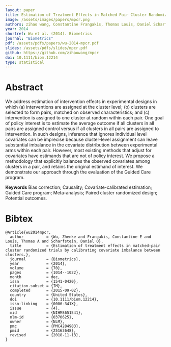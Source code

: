 ```yaml
---
layout: paper
title: Estimation of Treatment Effects in Matched-Pair Cluster Randomized Trials by Calibrating Covariate Imbalance between Clusters
image: /assets/images/papers/mpcr.png
authors: zihao wang, Constantine Frangakis, Thomas Louis, Daniel Scharfstein
year: 2014
shortref: Wu et al. (2014). Biometrics
journal: "Biometrics"
pdf: /assets/pdfs/papers/wu-2014-mpcr.pdf
slides: /assets/pdfs/slides/mpcr.pdf
github: https://github.com/zihaowang/mpcr
doi: 10.1111/biom.12214
type: statistical
---
```


# Abstract

We address estimation of intervention effects in experimental designs in which (a) interventions are assigned at
the cluster level; (b) clusters are selected to form pairs, matched on observed characteristics; and (c) intervention is assigned
to one cluster at random within each pair. One goal of policy interest is to estimate the average outcome if all clusters in all
pairs are assigned control versus if all clusters in all pairs are assigned to intervention. In such designs, inference that ignores
individual level covariates can be imprecise because cluster-level assignment can leave substantial imbalance in the covariate
distribution between experimental arms within each pair. However, most existing methods that adjust for covariates have
estimands that are not of policy interest. We propose a methodology that explicitly balances the observed covariates among
clusters in a pair, and retains the original estimand of interest. We demonstrate our approach through the evaluation of the
Guided Care program.

**Keywords** Bias correction; Causality; Covariate-calibrated estimation; Guided Care program; Meta-analysis; Paired
cluster randomized design; Potential outcomes.

# Bibtex

```
@Article{wu2014mpcr,
  author          = {Wu, Zhenke and Frangakis, Constantine E and Louis, Thomas A and Scharfstein, Daniel O},
  title           = {Estimation of treatment effects in matched-pair cluster randomized trials by calibrating covariate imbalance between clusters.},
  journal         = {Biometrics},
  year            = {2014},
  volume          = {70},
  pages           = {1014--1022},
  month           = dec,
  issn            = {1541-0420},
  citation-subset = {IM},
  completed       = {2015-09-02},
  country         = {United States},
  doi             = {10.1111/biom.12214},
  issn-linking    = {0006-341X},
  issue           = {4},
  mid             = {NIHMS651541},
  nlm-id          = {0370625},
  owner           = {NLM},
  pmc             = {PMC4284983},
  pmid            = {25163648},
  revised         = {2018-11-13},
}
```